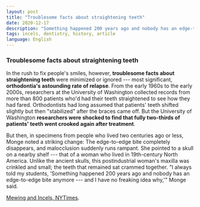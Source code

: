 ```yaml
---
layout: post
title: "Troublesome facts about straightening teeth"
date: 2020-12-17
description: "Something happened 200 years ago and nobody has an edge-to-edge bite anymore. Experts have no idea why."
tags: incels, dentistry, history, article
language: English
---
```


### Troublesome facts about straightening teeth

In the rush to fix people's smiles, however, **troublesome facts about straightening teeth** were minimized or ignored --- most significant, **orthodontia's astounding rate of relapse**. From the early 1960s to the early 2000s, researchers at the University of Washington collected records from more than 800 patients who'd had their teeth straightened to see how they had fared. Orthodontists had long assumed that patients' teeth shifted slightly but then "stabilized" after the braces came off. But the University of Washington **researchers were shocked to find that fully two-thirds of patients' teeth went crooked again after treatment**.

But then, in specimens from people who lived two centuries ago or less, Monge noted a striking change: The edge-to-edge bite completely disappears, and malocclusion suddenly runs rampant. She pointed to a skull on a nearby shelf --- that of a woman who lived in 19th-century North America. Unlike the ancient skulls, this postindustrial woman's maxilla was crinkled and small; the teeth that remained sat crammed together. "I always told my students, 'Something happened 200 years ago and nobody has an edge-to-edge bite anymore --- and I have no freaking idea why,'" Monge said.

[Mewing and Incels, NYTimes](https://www.nytimes.com/2020/08/20/magazine/teeth-mewing-incels.html).
